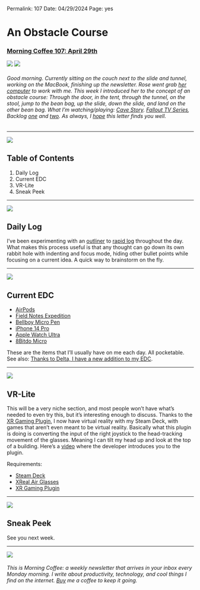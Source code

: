 
Permalink: 107
Date: 04/29/2024
Page: yes

# An Obstacle Course

### [Morning Coffee 107: April 29th](https://nashp.com/107)

![](https://live.staticflickr.com/65535/53687312515_bb0fac4903_k.jpeg)
![](https://live.staticflickr.com/65535/53686984556_df98b0253e_k.jpg)

###### Good morning. Currently sitting on the couch next to the slide and tunnel, working on the MacBook, finishing up the newsletter. Rose went grab [her computer](https://live.staticflickr.com/65535/53687411674_e277c2d2af_k.jpg) to work with me. This week I introduced her to the concept of an obstacle course: Through the door, in the tent, through the tunnel, on the stool, jump to the bean bag, up the slide, down the slide, and land on the other bean bag. What I’m watching/playing: [Cave Story](https://www.youtube.com/watch?v=uHx0I_vWIic&list=PL3613453236C239AA). [Fallout TV Series](https://youtu.be/V-mugKDQDlg?si=nehKZmCtiCkslFir), Backlog [one](https://youtu.be/_TOSjeql1Jw?si=K1vDDXklDmknRvEC) and [two](https://youtu.be/aNtgKC4LHFU?si=qWeHQW17aaTAt0OR). As always, I [hope](mailto:nashp@me.com) this letter finds you well.

---- 

![](https://i.imgur.com/eO2hcg2.jpg)

## Table of Contents

1. Daily Log
2. Current EDC
3. VR-Lite
4. Sneak Peek

---- 

![](https://imgur.com/genhcEh.jpg)

## Daily Log

I’ve been experimenting with an [outliner](https://www.hogbaysoftware.com/bike/) to [rapid log](https://bulletjournal.com/blogs/faq/what-is-rapid-logging-understand-rapid-logging-bullets-and-signifiers) throughout the day. What makes this process useful is that any thought can go down its own rabbit hole with indenting and focus mode, hiding other bullet points while focusing on a current idea. A quick way to brainstorm on the fly.

---- 

![](https://live.staticflickr.com/65535/53686234470_08940a4780_k.jpg)

## Current EDC

- [AirPods](https://www.apple.com/airpods-pro/)
- [Field Notes Expedition](https://fieldnotesbrand.com/products/expedition)
- [Bellboy Micro Pen](https://bellroy.com/products/micro-pen)
- [iPhone 14 Pro](https://www.apple.com/iphone/)
- [Apple Watch Ultra](https://www.apple.com/apple-watch-ultra-2/)
- [8Bitdo Micro](https://www.8bitdo.com/micro/)

These are the items that I’ll usually have on me each day. All pocketable. See also: [Thanks to Delta, I have a new addition to my EDC](https://www.reddit.com/r/Delta_Emulator/comments/1cb9t6o/thanks_to_delta_i_have_a_new_addition_to_my_edc/?utm_source=share&utm_medium=web3x&utm_name=web3xcss&utm_term=1&utm_content=share_button).

---- 

![](https://cdn.mos.cms.futurecdn.net/hWYhsTCsd4PxMxrvC6NdzZ-1200-80.jpg)

## VR-Lite

This will be a very niche section, and most people won’t have what’s needed to even try this, but it’s interesting enough to discuss. Thanks to the [XR Gaming Plugin](https://github.com/wheaney/decky-XRGaming), I now have virtual reality with my Steam Deck, with games that aren’t even meant to be virtual reality. Basically what this plugin is doing is converting the input of the right joystick to the head-tracking movement of the glasses. Meaning I can tilt my head up and look at the top of a building. Here’s a [video](https://youtu.be/FespQ5peme4?si=X7zPBUOr2IqHS-5l&t=1447) where the developer introduces you to the plugin.

Requirements:

- [Steam Deck](https://store.steampowered.com/steamdeck)
- [XReal Air Glasses](https://www.xreal.com/air/)
- [XR Gaming Plugin](https://github.com/wheaney/decky-XRGaming)

---- 

![](https://live.staticflickr.com/65535/53687212073_48719ed982_k.jpg)

## Sneak Peek

See you next week.

---- 

![](https://i.imgur.com/MwejBou.jpg)

###### This is Morning Coffee: a weekly newsletter that arrives in your inbox every Monday morning. I write about productivity, technology, and cool things I find on the internet. [Buy](https://buy.stripe.com/fZe4jqd135LRc4U4gj) me a coffee to keep it going.
